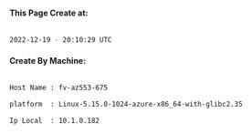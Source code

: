 
   
#### This Page Create at:

```bash

2022-12-19 - 20:10:29 UTC

```

#### Create By Machine:

```bash

Host Name : fv-az553-675

platform  : Linux-5.15.0-1024-azure-x86_64-with-glibc2.35

Ip Local  : 10.1.0.182

```

